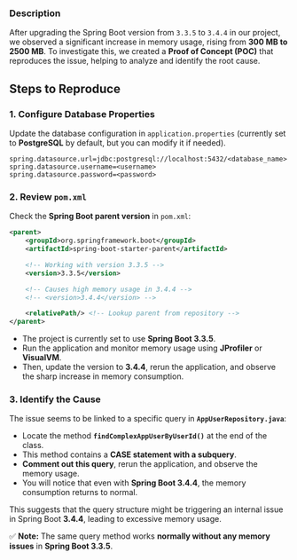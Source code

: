 ### Description
After upgrading the Spring Boot version from `3.3.5` to `3.4.4` in our project, we observed a significant increase in memory usage, rising from **300 MB to 2500 MB**. To investigate this, we created a **Proof of Concept (POC)** that reproduces the issue, helping to analyze and identify the root cause.

## Steps to Reproduce

### 1. Configure Database Properties
Update the database configuration in `application.properties` (currently set to **PostgreSQL** by default, but you can modify it if needed).

```properties
spring.datasource.url=jdbc:postgresql://localhost:5432/<database_name>
spring.datasource.username=<username>
spring.datasource.password=<password>
```

### 2. Review `pom.xml`

Check the **Spring Boot parent version** in `pom.xml`:

```xml
<parent>
    <groupId>org.springframework.boot</groupId>
    <artifactId>spring-boot-starter-parent</artifactId>

    <!-- Working with version 3.3.5 -->
    <version>3.3.5</version>

    <!-- Causes high memory usage in 3.4.4 -->
    <!-- <version>3.4.4</version> -->

    <relativePath/> <!-- Lookup parent from repository -->
</parent>
```

- The project is currently set to use **Spring Boot 3.3.5**.
- Run the application and monitor memory usage using **JProfiler** or **VisualVM**.
- Then, update the version to **3.4.4**, rerun the application, and observe the sharp increase in memory consumption.

### 3. Identify the Cause

The issue seems to be linked to a specific query in **`AppUserRepository.java`**:

- Locate the method **`findComplexAppUserByUserId()`** at the end of the class.
- This method contains a **CASE statement with a subquery**.
- **Comment out this query**, rerun the application, and observe the memory usage.
- You will notice that even with **Spring Boot 3.4.4**, the memory consumption returns to normal.

This suggests that the query structure might be triggering an internal issue in Spring Boot **3.4.4**, leading to excessive memory usage.

✅ **Note:** The same query method works **normally without any memory issues** in **Spring Boot 3.3.5**.
